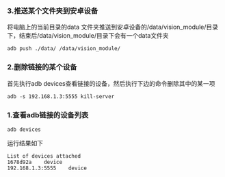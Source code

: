 ### 3.推送某个文件夹到安卓设备
将电脑上的当前目录的data 文件夹推送到安卓设备的/data/vision_module/目录下，结束后/data/vision_module/目录下会有一个data文件夹
```
adb push ./data/ /data/vision_module/
```

### 2.删除链接的某个设备
首先执行adb devices查看链接的设备，然后执行下边的命令删除其中的某一项
```
adb -s 192.168.1.3:5555 kill-server
```


### 1.查看adb链接的设备列表

```
adb devices
```

运行结果如下

```
List of devices attached
1678d92a	device
192.168.1.3:5555	device
```
